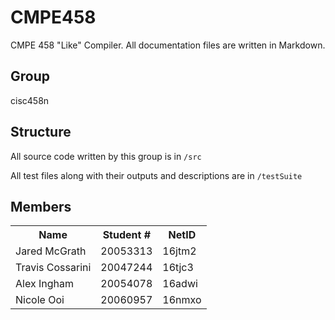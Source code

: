 # CMPE458
CMPE 458 "Like" Compiler. All documentation files are written in Markdown.

## Group
cisc458n

## Structure
All source code written by this group is in `/src`

All test files along with their outputs and descriptions are in `/testSuite`

## Members

<table>
<tr>
<th>Name</th>
<th>Student #</th>
<th>NetID</th>
</tr>

<tr>
<td>Jared McGrath</td>
<td>20053313</td>
<td>16jtm2</td>
</tr>
<tr>
<td>Travis Cossarini</td>
<td>20047244</td>
<td>16tjc3</td>
</tr>
<tr>
<td>Alex Ingham</td>
<td>20054078</td>
<td>16adwi</td>
</tr>
<tr>
<td>Nicole Ooi</td>
<td>20060957</td>
<td>16nmxo</td>
</tr>
</table>